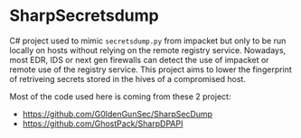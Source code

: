 # SharpSecretsdump

C# project used to mimic `secretsdump.py` from impacket but only to be run locally on hosts without relying on the remote registry service. Nowadays, most EDR, IDS or next gen firewalls can detect the use of impacket or remote use of the registry service. This project aims to lower the fingerprint of retriveing secrets stored in the hives of a compromised host.

Most of the code used here is coming from these 2 project:
* https://github.com/G0ldenGunSec/SharpSecDump
* https://github.com/GhostPack/SharpDPAPI
